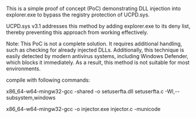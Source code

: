 This is a simple proof of concept (PoC) demonstrating DLL injection into explorer.exe to bypass the registry protection of UCPD.sys.

UCPD.sys v3.1 addresses this method by adding explorer.exe to its deny list, thereby preventing this approach from working effectively.

Note: This PoC is not a complete solution. It requires additional handling, such as checking for already injected DLLs. 
Additionally, this technique is easily detected by modern antivirus systems, including Windows Defender, which blocks it immediately. 
As a result, this method is not suitable for most environments.

compile with following commands: 

x86_64-w64-mingw32-gcc -shared -o setuserfta.dll setuserfta.c -Wl,--subsystem,windows

x86_64-w64-mingw32-gcc -o injector.exe injector.c -municode
